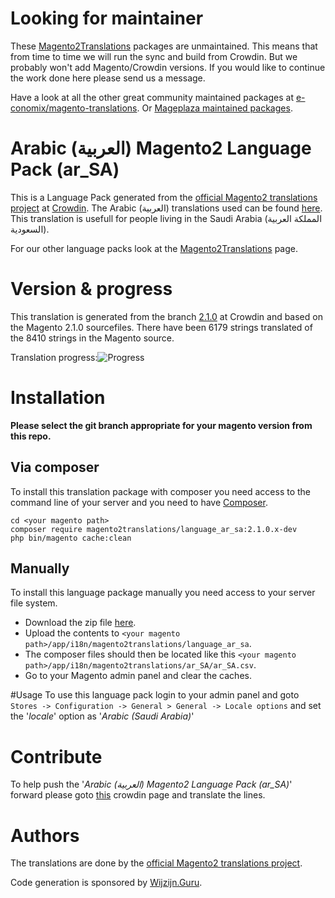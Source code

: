 # Looking for maintainer
These [Magento2Translations](http://magento2translations.github.io/) packages are unmaintained. This means that from time to time we will run the sync and build from Crowdin. But we probably won't add Magento/Crowdin versions. If you would like to continue the work done here please send us a message.

Have a look at all the other great community maintained packages at [e-conomix/magento-translations](https://github.com/e-conomix/magento-translations).
Or [Mageplaza maintained packages](https://github.com/mageplaza?q=language).

# Arabic (العربية) Magento2 Language Pack (ar_SA)
This is a Language Pack generated from the [official Magento2 translations project](https://crowdin.com/project/magento-2) at [Crowdin](https://crowdin.com).
The Arabic (العربية) translations used can be found [here](https://crowdin.com/project/magento-2/ar).
This translation is usefull for people living in the Saudi Arabia (المملكة العربية السعودية).

For our other language packs look at the [Magento2Translations](http://magento2translations.github.io/) page.

# Version & progress
This translation is generated from the branch [2.1.0](https://crowdin.com/project/magento-2/ar#/2.1.0) at Crowdin and based on the Magento 2.1.0 sourcefiles.
There have been  6179 strings translated of the 8410 strings in the Magento source.

Translation progress:![Progress](http://progressed.io/bar/73)

# Installation
**Please select the git branch appropriate for your magento version from this repo.**
## Via composer
To install this translation package with composer you need access to the command line of your server and you need to have [Composer](https://getcomposer.org).
```
cd <your magento path>
composer require magento2translations/language_ar_sa:2.1.0.x-dev
php bin/magento cache:clean
```
## Manually
To install this language package manually you need access to your server file system.
* Download the zip file [here](https://github.com/Magento2Translations/language_ar_sa/archive/2.1.0.zip).
* Upload the contents to `<your magento path>/app/i18n/magento2translations/language_ar_sa`.
* The composer files should then be located like this `<your magento path>/app/i18n/magento2translations/ar_SA/ar_SA.csv`.
* Go to your Magento admin panel and clear the caches.

#Usage
To use this language pack login to your admin panel and goto `Stores -> Configuration -> General > General -> Locale options` and set the '*locale*' option as '*Arabic (Saudi Arabia)*'

# Contribute
To help push the '*Arabic (العربية) Magento2 Language Pack (ar_SA)*' forward please goto [this](https://crowdin.com/project/magento-2/ar) crowdin page and translate the lines.

# Authors
The translations are done by the [official Magento2 translations project](https://crowdin.com/project/magento-2).

Code generation is sponsored by [Wijzijn.Guru](http://www.wijzijn.guru/).
